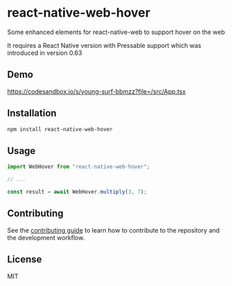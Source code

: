 # react-native-web-hover

Some enhanced elements for react-native-web to support hover on the web

It requires a React Native version with Pressable support which was introduced in version 0.63

## Demo

https://codesandbox.io/s/young-surf-bbmzz?file=/src/App.tsx

## Installation

```sh
npm install react-native-web-hover
```

## Usage

```js
import WebHover from "react-native-web-hover";

// ...

const result = await WebHover.multiply(3, 7);
```

## Contributing

See the [contributing guide](CONTRIBUTING.md) to learn how to contribute to the repository and the development workflow.

## License

MIT
